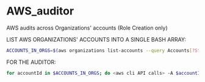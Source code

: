 # AWS_auditor
AWS audits across Organizations' accounts (Role Creation only)



LIST AWS ORGANIZATIONS' ACCOUNTS INTO A SINGLE BASH ARRAY:

```bash
ACCOUNTS_IN_ORGS=$(aws organizations list-accounts --query Accounts[?Status==`ACTIVE`].Id --output text)
```
FOR THE AUDITOR:

```bash
for accountId in $ACCOUNTS_IN_ORGS; do <aws cli API calls> -A $accountId; done
```

